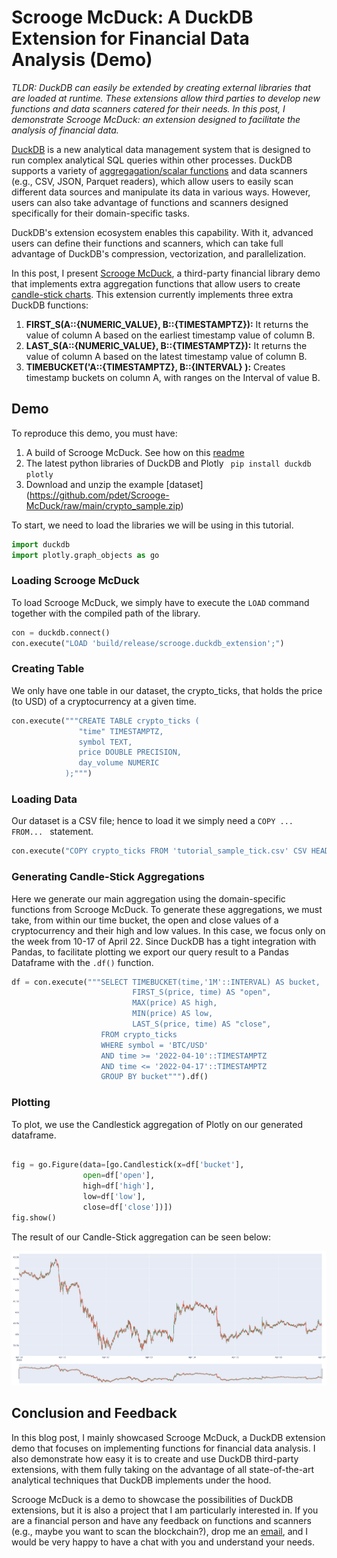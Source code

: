 # Scrooge McDuck: A DuckDB Extension for Financial Data Analysis (Demo)

*TLDR: DuckDB can easily be extended by creating external libraries that are loaded at runtime. These extensions allow third parties to develop new functions and data scanners catered for their needs. In this post, I demonstrate Scrooge McDuck: an extension designed to facilitate the analysis of financial data.*

[DuckDB](https://www.duckdb.org) is a new analytical data management system that is designed to run complex analytical SQL queries within other processes. DuckDB supports a variety of [aggregagation/scalar functions](https://duckdb.org/docs/sql/aggregates) and data scanners (e.g., CSV, JSON, Parquet readers), which allow users to easily scan different data sources and manipulate its data in various ways. However, users can also take advantage of functions and scanners designed specifically for their domain-specific tasks.

DuckDB's extension ecosystem enables this capability. With it, advanced users can define their functions and scanners, which can take full advantage of DuckDB's compression, vectorization, and parallelization.

In this post, I present [Scrooge McDuck](https://github.com/pdet/Scrooge-McDuck), a third-party financial library demo that implements extra aggregation functions that allow users to create [candle-stick charts](https://en.wikipedia.org/wiki/Candlestick_chart).
This extension currently implements three extra DuckDB functions:
1. **FIRST_S(A::{NUMERIC_VALUE}, B::{TIMESTAMPTZ}):** It returns the value of column A based on the earliest timestamp value of column B.
2. **LAST_S(A::{NUMERIC_VALUE}, B::{TIMESTAMPTZ}):** It returns the value of column A based on the latest timestamp value of column B.
3. **TIMEBUCKET('A::{TIMESTAMPTZ}, B::{INTERVAL} ):** Creates timestamp buckets on column A, with ranges on the Interval of value B.


## Demo
To reproduce this demo, you must have:
1. A build of Scrooge McDuck. See how on this [readme](https://github.com/pdet/Scrooge-McDuck#readme)
2. The latest python libraries of DuckDB and Plotly ``` pip install duckdb plotly```
3. Download and unzip the example [dataset] (https://github.com/pdet/Scrooge-McDuck/raw/main/crypto_sample.zip)

To start, we need to load the libraries we will be using in this tutorial.
```python
import duckdb
import plotly.graph_objects as go
```

### Loading Scrooge McDuck
To load Scrooge McDuck, we simply have to execute the ```LOAD``` command together with the compiled path of the library.
```python
con = duckdb.connect()
con.execute("LOAD 'build/release/scrooge.duckdb_extension';")
```
### Creating Table
We only have one table in our dataset, the crypto_ticks, that holds the price (to USD) of a cryptocurrency at a given time.
```python
con.execute("""CREATE TABLE crypto_ticks (
               "time" TIMESTAMPTZ,
               symbol TEXT,
               price DOUBLE PRECISION,
               day_volume NUMERIC
            );""")
```

### Loading Data
Our dataset is a CSV file; hence to load it we simply need a ```COPY ... FROM... ``` statement.
```python
con.execute("COPY crypto_ticks FROM 'tutorial_sample_tick.csv' CSV HEADER;")
```

### Generating Candle-Stick Aggregations
Here we generate our main aggregation using the domain-specific functions from Scrooge McDuck. To generate these aggregations, we must take, from within our time bucket, the open and close values of a cryptocurrency and their high and low values. In this case, we focus only on the week from 10-17 of April 22.
Since DuckDB has a tight integration with Pandas, to facilitate plotting we export our query result to a Pandas Dataframe with the ```.df()``` function. 
```python
df = con.execute("""SELECT TIMEBUCKET(time,'1M'::INTERVAL) AS bucket,
                           FIRST_S(price, time) AS "open",
                           MAX(price) AS high,
                           MIN(price) AS low,
                           LAST_S(price, time) AS "close",
                    FROM crypto_ticks
                    WHERE symbol = 'BTC/USD'
                    AND time >= '2022-04-10'::TIMESTAMPTZ
                    AND time <= '2022-04-17'::TIMESTAMPTZ
                    GROUP BY bucket""").df()
```
### Plotting
To plot, we use the Candlestick aggregation of Plotly on our generated dataframe.
```python

fig = go.Figure(data=[go.Candlestick(x=df['bucket'],
                open=df['open'],
                high=df['high'],
                low=df['low'],
                close=df['close'])])
fig.show()

```

The result of our Candle-Stick aggregation can be seen below:

<img src="https://github.com/pdet-blog/pdet-blog.github.io/blob/64c59a91eaf43aa634dee792fe152346deb19b83/scrooge-plot.png"
     alt="Scrooge-Candle-Stick"
     width=1000
     />

## Conclusion and Feedback
In this blog post, I mainly showcased Scrooge McDuck, a DuckDB extension demo that focuses on implementing functions for financial data analysis. I also demonstrate how easy it is to create and use DuckDB third-party extensions, with them fully taking on the advantage of all state-of-the-art analytical techniques that DuckDB implements under the hood.

Scrooge McDuck is a demo to showcase the possibilities of DuckDB extensions, but it is also a project that I am particularly interested in. If you are a financial person and have any feedback on functions and scanners (e.g., maybe you want to scan the blockchain?), drop me an [email](mailto:pedroholanda@gmail.com), and I would be very happy to have a chat with you and understand your needs.
